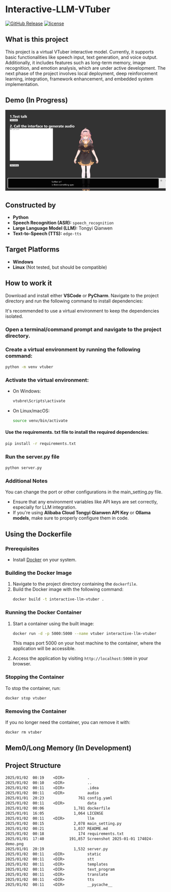 # Interactive-LLM-VTuber

[![GitHub Release](https://img.shields.io/github/v/release/toke648/AI-Interactive-LLM-VTuber)](https://github.com/toke648/AI-Interactive-LLM-VTuber/releases)
[![license](https://img.shields.io/github/license/toke648/Interactive-LLM-VTuber)](https://github.com/toke648/Interactive-LLM-VTuber/main/LICENSE) 

## What is this project
This project is a virtual VTuber interactive model. Currently, it supports basic functionalities like speech input, text generation, and voice output. Additionally, it includes features such as long-term memory, image recognition, and emotion analysis, which are under active development. The next phase of the project involves local deployment, deep reinforcement learning, integration, framework enhancement, and embedded system implementation.

## Demo (In Progress)
![Demo Screenshot](Screenshot%202025-01-01%20174024-demo.png)

## Constructed by

- **Python**
- **Speech Recognition (ASR):** `speech_recognition`
- **Large Language Model (LLM):** Tongyi Qianwen
- **Text-to-Speech (TTS):** `edge-tts`

## Target Platforms

- **Windows**
- **Linux** (Not tested, but should be compatible)

## How to work it

Download and install either **VSCode** or **PyCharm**.
Navigate to the project directory and run the following command to install dependencies:

It's recommended to use a virtual environment to keep the dependencies isolated.

### Open a terminal/command prompt and navigate to the project directory.

### Create a virtual environment by running the following command:

   ```sh
   python -m venv vtuber
   ```

### Activate the virtual environment:
   - On Windows:

      ```sh
      vtubre\Scripts\activate
      ```
   - On Linux/macOS:
      ```sh
      source venv/bin/activate
      ```

#### Use the requirements. txt file to install the required dependencies:
   ```sh
   pip install -r requirements.txt
   ```
### Run the server.py file
   ```sh
   python server.py
   ```
 ### Additional Notes
You can change the port or other configurations in the main_setting.py file.
- Ensure that any environment variables like API keys are set correctly, especially for LLM integration.
- If you're using  **Alibaba Cloud Tongyi Qianwen API Key** or **Ollama models**, make sure to properly configure them in code.

## Using the Dockerfile

### Prerequisites
- Install [Docker](https://www.docker.com/) on your system.

### Building the Docker Image
1. Navigate to the project directory containing the `dockerfile`.
2. Build the Docker image with the following command:
   ```sh
   docker build -t interactive-llm-vtuber .
   ```

### Running the Docker Container
1. Start a container using the built image:
   ```sh
   docker run -d -p 5000:5000 --name vtuber interactive-llm-vtuber
   ```
   This maps port 5000 on your host machine to the container, where the application will be accessible.

2. Access the application by visiting `http://localhost:5000` in your browser.

### Stopping the Container
To stop the container, run:
```sh
docker stop vtuber
```

### Removing the Container
If you no longer need the container, you can remove it with:
```sh
docker rm vtuber
```
## Mem0/Long Memory (In Development)

## Project Structure

```
2025/01/02  00:19    <DIR>          .
2025/01/02  00:10    <DIR>          ..
2025/01/02  00:11    <DIR>          .idea
2025/01/02  00:11    <DIR>          audio
2025/01/01  20:23               761 config.yaml
2025/01/02  00:11    <DIR>          data
2025/01/02  00:06             1,781 dockerfile
2025/01/01  16:05             1,064 LICENSE
2025/01/02  00:11    <DIR>          llm
2025/01/02  00:15             2,078 main_setting.py
2025/01/02  00:21             1,037 README.md
2025/01/02  00:18               174 requirements.txt
2025/01/01  17:40           191,857 Screenshot 2025-01-01 174024-demo.png
2025/01/01  20:19             1,532 server.py
2025/01/02  00:11    <DIR>          static
2025/01/02  00:11    <DIR>          stt
2025/01/02  00:11    <DIR>          templates
2025/01/02  00:11    <DIR>          text_program
2025/01/02  00:11    <DIR>          translate
2025/01/02  00:11    <DIR>          tts
2025/01/02  00:11    <DIR>          __pycache__
```
